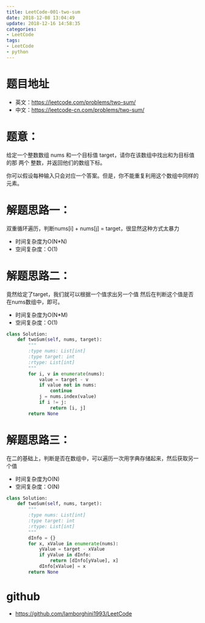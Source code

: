 ```yaml
---
title: LeetCode-001-two-sum
date: 2018-12-08 13:04:49
update: 2018-12-16 14:58:35
categories:
- LeetCode
tags:
- LeetCode
- python
---
```


# 题目地址
- 英文：https://leetcode.com/problems/two-sum/
- 中文：https://leetcode-cn.com/problems/two-sum/

# 题意：
给定一个整数数组 nums 和一个目标值 target，请你在该数组中找出和为目标值的那 两个 整数，并返回他们的数组下标。

你可以假设每种输入只会对应一个答案。但是，你不能重复利用这个数组中同样的元素。

# 解题思路一：
双重循环遍历，判断nums[i] + nums[j] = target，很显然这种方式太暴力
- 时间复杂度为O(N*N)
- 空间复杂度：O(1)

# 解题思路二：
竟然给定了target，我们就可以根据一个值求出另一个值
然后在判断这个值是否在nums数组中，即可。
- 时间复杂度为O(N*M)
- 空间复杂度：O(1)
<!--python0-->
```python
class Solution:
    def twoSum(self, nums, target):
        """
        :type nums: List[int]
        :type target: int
        :rtype: List[int]
        """
        for i, v in enumerate(nums):
            value = target - v
            if value not in nums:
                continue
            j = nums.index(value)
            if i != j:
                return [i, j]
        return None

```

# 解题思路三：
在二的基础上，判断是否在数组中，可以遍历一次用字典存储起来，然后获取另一个值
- 时间复杂度为O(N)
- 空间复杂度：O(N)
<!--python1-->
```python
class Solution:
    def twoSum(self, nums, target):
        """
        :type nums: List[int]
        :type target: int
        :rtype: List[int]
        """
        dInfo = {}
        for x, xValue in enumerate(nums):
            yValue = target - xValue
            if yValue in dInfo:
                return [dInfo[yValue], x]
            dInfo[xValue] = x
        return None

```

# github
- https://github.com/lamborghini1993/LeetCode
